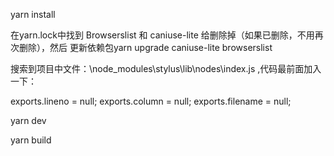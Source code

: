 yarn install



在yarn.lock中找到 Browserslist 和 caniuse-lite 给删除掉（如果已删除，不用再次删除），然后 更新依赖包yarn upgrade caniuse-lite browserslist



搜索到项目中文件：\node_modules\stylus\lib\nodes\index.js ,代码最前面加入一下：

exports.lineno = null;
exports.column = null;
exports.filename = null;



yarn dev

yarn build







